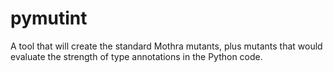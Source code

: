 # pymutint

A tool that will create the standard Mothra mutants, plus mutants that would evaluate the strength of type annotations in the Python code.
